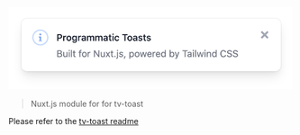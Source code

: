 <p align="center">
  <img src="media/toast.png" width="600" />
</p>

> Nuxt.js module for for tv-toast

Please refer to the [tv-toast readme](https://github.com/acidjazz/tv-toast)

